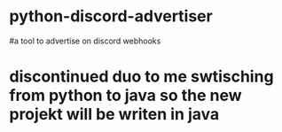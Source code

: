 # python-discord-advertiser
#a tool to advertise on discord webhooks 
# discontinued duo to me swtisching from python to java so the new projekt will be writen in java 
